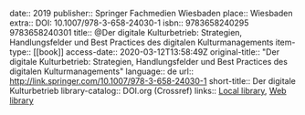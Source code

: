 date:: 2019
publisher:: Springer Fachmedien Wiesbaden
place:: Wiesbaden
extra:: DOI: 10.1007/978-3-658-24030-1
isbn:: 9783658240295 9783658240301
title:: @Der digitale Kulturbetrieb: Strategien, Handlungsfelder und Best Practices des digitalen Kulturmanagements
item-type:: [[book]]
access-date:: 2020-03-12T13:58:49Z
original-title:: "Der digitale Kulturbetrieb: Strategien, Handlungsfelder und Best Practices des digitalen Kulturmanagements"
language:: de
url:: http://link.springer.com/10.1007/978-3-658-24030-1
short-title:: Der digitale Kulturbetrieb
library-catalog:: DOI.org (Crossref)
links:: [Local library](zotero://select/groups/2386895/items/RNFPCS88), [Web library](https://www.zotero.org/groups/2386895/items/RNFPCS88)
